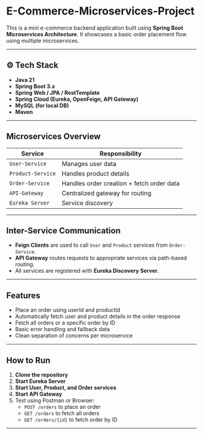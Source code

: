 # E-Commerce-Microservices-Project

This is a mini e-commerce backend application built using **Spring Boot Microservices Architecture**. It showcases a basic order placement flow using multiple microservices.

---
## ⚙️ Tech Stack

- **Java 21**
- **Spring Boot 3.x**
- **Spring Web / JPA / RestTemplate**
- **Spring Cloud (Eureka, OpenFeign, API Gateway)**
- **MySQL (for local DB)**
- **Maven**

---


## Microservices Overview

| Service        | Responsibility                               |
|----------------|-----------------------------------------------|
| `User-Service`     | Manages user data                         |
| `Product-Service`  | Handles product details                   |
| `Order-Service`    | Handles order creation + fetch order data |
| `API-Gateway`      | Centralized gateway for routing           |
| `Eureka Server`    | Service discovery                         |

---

## Inter-Service Communication

- **Feign Clients** are used to call `User` and `Product` services from `Order-Service`.
- **API Gateway** routes requests to appropriate services via path-based routing.
- All services are registered with **Eureka Discovery Server**.

---

## Features

- Place an order using userId and productId
- Automatically fetch user and product details in the order response
- Fetch all orders or a specific order by ID
- Basic error handling and fallback data
- Clean separation of concerns per microservice

---

## How to Run

1. **Clone the repository**
2. **Start Eureka Server**
3. **Start User, Product, and Order services**
4. **Start API Gateway**
5. Test using Postman or Browser:
    - `POST /orders` to place an order
    - `GET /orders` to fetch all orders
    - `GET /orders/{id}` to fetch order by ID

---
